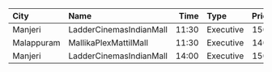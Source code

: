 | City       | Name                    |  Time | Type      | Price | Capacity | Booked |
| :--------- | :---------------------- | ----: | :-------- | ----: | -------: | -----: |
| Manjeri    | LadderCinemasIndianMall | 11:30 | Executive |  150₹ |       74 |     36 |
| Malappuram | MallikaPlexMattilMall   | 11:30 | Executive |  140₹ |       50 |     17 |
| Manjeri    | LadderCinemasIndianMall | 14:00 | Executive |  150₹ |       74 |     36 |